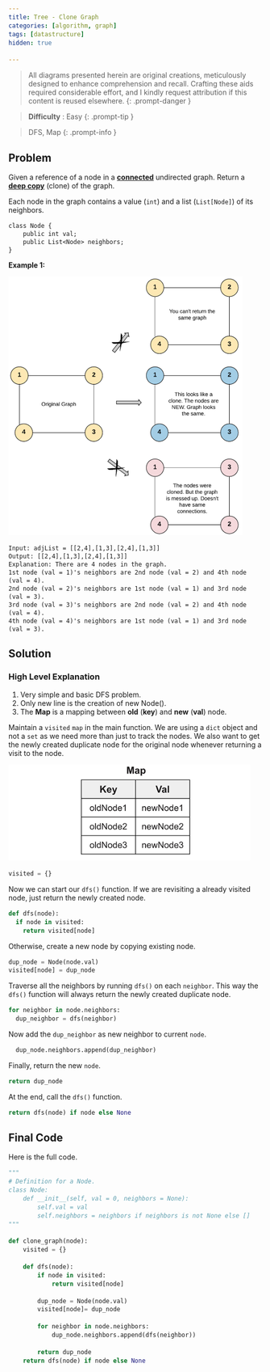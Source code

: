 ```yaml
---
title: Tree - Clone Graph
categories: [algorithm, graph]
tags: [datastructure]
hidden: true

---
```


> All diagrams presented herein are original creations, meticulously designed to enhance comprehension and recall. Crafting these aids required considerable effort, and I kindly request attribution if this content is reused elsewhere.
{: .prompt-danger }

> **Difficulty** :  Easy
{: .prompt-tip }

> DFS, Map
{: .prompt-info }

## Problem

Given a reference of a node in a **[connected](https://en.wikipedia.org/wiki/Connectivity_(graph_theory)#Connected_graph)** undirected graph. Return a [**deep copy**](https://en.wikipedia.org/wiki/Object_copying#Deep_copy) (clone) of the graph.

Each node in the graph contains a value (`int`) and a list (`List[Node]`) of its neighbors.

```
class Node {
    public int val;
    public List<Node> neighbors;
} 
```

**Example 1:**

<img src="../assets/img/133_clone_graph_question.png" alt="addtwonumber1" style="zoom:50%;" />

```
Input: adjList = [[2,4],[1,3],[2,4],[1,3]]
Output: [[2,4],[1,3],[2,4],[1,3]]
Explanation: There are 4 nodes in the graph.
1st node (val = 1)'s neighbors are 2nd node (val = 2) and 4th node (val = 4).
2nd node (val = 2)'s neighbors are 1st node (val = 1) and 3rd node (val = 3).
3rd node (val = 3)'s neighbors are 2nd node (val = 2) and 4th node (val = 4).
4th node (val = 4)'s neighbors are 1st node (val = 1) and 3rd node (val = 3).
```

## Solution

### High Level Explanation

1.	Very simple and basic DFS problem.
2.	Only new line is the creation of new Node().
3.	The **Map** is a mapping between **old** (**key**) and **new** (**val**) node.

Maintain a `visited` `map` in the main function. We are using a `dict` object and not a `set` as we need more than just to track the nodes. We also want to get the newly created duplicate node for the original node whenever returning a visit to the node. 

<img src="../assets/img/image-20240420222816501.png" alt="image-20240420222816501" style="zoom:80%;" />

```python
visited = {}
```

Now we can start our `dfs()` function. If we are revisiting a already visited node, just return the newly created node.

```python
def dfs(node):
  if node in visited:
    return visited[node]
```

Otherwise, create a new node by copying existing node.

```python
dup_node = Node(node.val)
visited[node] = dup_node
```

Traverse all the neighbors by running `dfs()` on each `neighbor`. This way the `dfs()` function will always return the newly created duplicate node.

```python
for neighbor in node.neighbors:
  dup_neighbor = dfs(neighbor)
```

Now add the `dup_neighbor` as new neighbor to current `node`.

```python
  dup_node.neighbors.append(dup_neighbor)
```

Finally, return the new `node`.

```python
return dup_node
```

At the end, call the `dfs()` function.

```python
return dfs(node) if node else None
```

## Final Code 

Here is the full code.

```python
"""
# Definition for a Node.
class Node:
    def __init__(self, val = 0, neighbors = None):
        self.val = val
        self.neighbors = neighbors if neighbors is not None else []
"""
        
def clone_graph(node):
    visited = {}

    def dfs(node):
        if node in visited:
            return visited[node]

        dup_node = Node(node.val)
        visited[node]= dup_node

        for neighbor in node.neighbors:
            dup_node.neighbors.append(dfs(neighbor))

        return dup_node
    return dfs(node) if node else None
  

```



